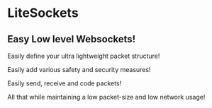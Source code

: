 # LiteSockets
## Easy Low level Websockets!

Easily define your ultra lightweight packet structure!

Easily add various safety and security measures!

Easily send, receive and code packets!

All that while maintaining a low packet-size and low network usage!